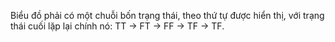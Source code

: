 Biểu đồ phải có một chuỗi bốn trạng thái, theo thứ tự được hiển thị, với trạng thái cuối
lặp lại chính nó:
TT -> FT -> FF -> TF -> TF.